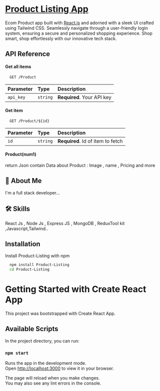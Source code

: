 
# [Product Listing App](https://www.nileshblog.tech/questions/tags/react-js/)

Ecom Product app built with [React.js](https://www.technilesh.com/2021/05/react-vs-flutter-feature-frameworks.html) and adorned with a sleek UI crafted using Tailwind CSS. Seamlessly navigate through a user-friendly login system, ensuring a secure and personalized shopping experience. Shop smart, shop effortlessly with our innovative tech stack.

## API Reference

#### Get all items

```http
  GET /Product
```

| Parameter | Type     | Description                |
| :-------- | :------- | :------------------------- |
| `api_key` | `string` | **Required**. Your API key |

#### Get item

```http
  GET /Product/${id}
```

| Parameter | Type     | Description                       |
| :-------- | :------- | :-------------------------------- |
| `id`      | `string` | **Required**. Id of item to fetch |

#### Product(num1)
return Json contain Data about Product : Image , name , Pricing and more




## 🚀 About Me
I'm a full stack developer...


## 🛠 Skills
React Js , Node Js , Express JS , MongoDB , ReduxTool kit ,Javascript,Tailwind..


## Installation

Install Product-Listing with npm

```bash
  npm install Product-Listing
  cd Product-Listing
```
    



# Getting Started with Create React App

This project was bootstrapped with Create React App.

## Available Scripts

In the project directory, you can run:

### `npm start`

Runs the app in the development mode.\
Open [http://localhost:3000](http://localhost:3000) to view it in your browser.

The page will reload when you make changes.\
You may also see any lint errors in the console.
